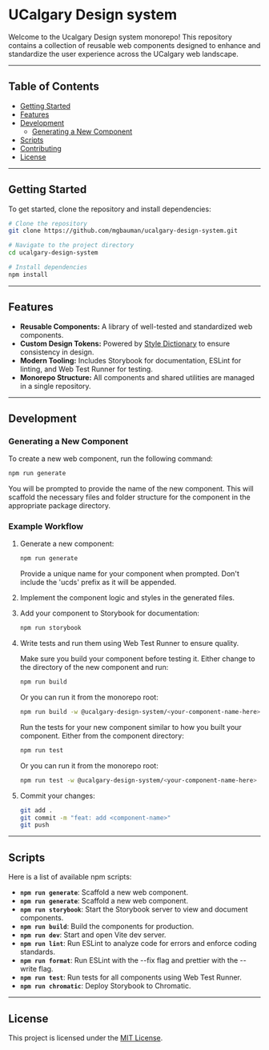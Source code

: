 # UCalgary Design system

Welcome to the Ucalgary Design system monorepo! This repository contains a collection of reusable web components designed to enhance and standardize the user experience across the UCalgary web landscape.

---

## Table of Contents

- [Getting Started](#getting-started)
- [Features](#features)
- [Development](#development)
    - [Generating a New Component](#generating-a-new-component)
- [Scripts](#scripts)
- [Contributing](#contributing)
- [License](#license)

---

## Getting Started

To get started, clone the repository and install dependencies:

```bash
# Clone the repository
git clone https://github.com/mgbauman/ucalgary-design-system.git

# Navigate to the project directory
cd ucalgary-design-system

# Install dependencies
npm install
```

---

## Features

- **Reusable Components:** A library of well-tested and standardized web components.
- **Custom Design Tokens:** Powered by [Style Dictionary](https://amzn.github.io/style-dictionary) to ensure consistency in design.
- **Modern Tooling:** Includes Storybook for documentation, ESLint for linting, and Web Test Runner for testing.
- **Monorepo Structure:** All components and shared utilities are managed in a single repository.

---

## Development

### Generating a New Component

To create a new web component, run the following command:

```bash
npm run generate
```

You will be prompted to provide the name of the new component. This will scaffold the necessary files and folder structure for the component in the appropriate package directory.

### Example Workflow

1. Generate a new component:
   ```bash
   npm run generate
   ```
   Provide a unique name for your component when prompted. Don't include the 'ucds' prefix as it will be appended.

2. Implement the component logic and styles in the generated files.

3. Add your component to Storybook for documentation:
   ```bash
   npm run storybook
   ```

4. Write tests and run them using Web Test Runner to ensure quality.

   Make sure you build your component before testing it. Either change to the directory of the new component and run:
    ```bash
   npm run build 
   ```
   Or you can run it from the monorepo root:
   ```bash
   npm run build -w @ucalgary-design-system/<your-component-name-here>
   ```
   
   Run the tests for your new component similar to how you built your component. Either from the component directory:
    ```bash
   npm run test 
   ```
   Or you can run it from the monorepo root:
   ```bash
   npm run test -w @ucalgary-design-system/<your-component-name-here>
   ```

5. Commit your changes:
   ```bash
   git add .
   git commit -m "feat: add <component-name>"
   git push
   ```

---

## Scripts


Here is a list of available npm scripts:

- **`npm run generate`**: Scaffold a new web component.
- **`npm run generate`**: Scaffold a new web component.
- **`npm run storybook`**: Start the Storybook server to view and document components.
- **`npm run build`**: Build the components for production.
- **`npm run dev`**: Start and open Vite dev server.
- **`npm run lint`**: Run ESLint to analyze code for errors and enforce coding standards.
- **`npm run format`**: Run ESLint with the --fix flag and prettier with the --write flag.
- **`npm run test`**: Run tests for all components using Web Test Runner.
- **`npm run chromatic`**: Deploy Storybook to Chromatic.

---

## License

This project is licensed under the [MIT License](LICENSE).
